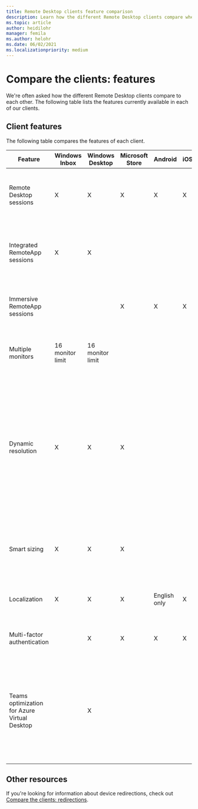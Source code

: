 ```yaml
---
title: Remote Desktop clients feature comparison
description: Learn how the different Remote Desktop clients compare when it comes to features.
ms.topic: article
author: heidilohr
manager: femila
ms.author: helohr
ms.date: 06/02/2021
ms.localizationpriority: medium
---
```


# Compare the clients: features

We're often asked how the different Remote Desktop clients compare to each other. The following table lists the features currently available in each of our clients.

## Client features

The following table compares the features of each client.

| Feature | Windows Inbox | Windows Desktop | Microsoft Store | Android | iOS | macOS | Web | Description |
|---|---|---|---|---|---|---|---|---|
| Remote Desktop sessions | X | X | X | X | X | X | X | Desktop of a remote computer presented in a full screen or windowed mode. |
| Integrated RemoteApp sessions | X | X |||| X || Individual remote apps integrated into the local desktop as if they are running locally. |
| Immersive RemoteApp sessions | | | X | X | X | | X | Individual remote apps presented in a window or maximized to a full screen. |
| Multiple monitors | 16 monitor limit | 16 monitor limit | | | | 16 monitor limit | | Lets the user run Remote Desktop or remote apps on all local monitors. |
| Dynamic resolution | X | X | X | | | X | X | Resolution and orientation of local monitors is dynamically reflected in the remote session. If the client is running in windowed mode, the remote desktop is resized dynamically to the size of the client window. |
| Smart sizing | X | X | X || | X || Remote Desktop in Windowed mode is dynamically scaled to the window's size. |
| Localization | X | X | X | English only | X | X | X | Client user interface is available in multiple languages. |
| Multi-factor authentication || X | X | X | X | X | X | Supports multi-factor authentication for remote connections. |
| Teams optimization for Azure Virtual Desktop || X |||||| Media optimizations for Microsoft Teams to provide high quality calls and screen sharing experiences. Learn more at [Use Microsoft Teams on Azure Virtual Desktop](/virtual-desktop/teams-on-wvd). |

## Other resources

If you're looking for information about device redirections, check out [Compare the clients: redirections](remote-desktop-app-compare.md).
